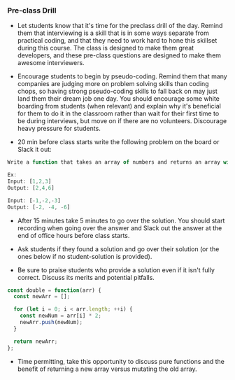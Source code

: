### Pre-class Drill

- Let students know that it's time for the preclass drill of the day. Remind them that interviewing is a skill that is in some ways separate from practical coding, and that they need to work hard to hone this skillset during this course. The class is designed to make them great developers, and these pre-class questions are designed to make them awesome interviewers.

- Encourage students to begin by pseudo-coding. Remind them that many companies are judging more on problem solving skills than coding chops, so having strong pseudo-coding skills to fall back on may just land them their dream job one day. You should encourage some white boarding from students (when relevant) and explain why it's beneficial for them to do it in the classroom rather than wait for their first time to be during interviews, but move on if there are no volunteers. Discourage heavy pressure for students.

- 20 min before class starts write the following problem on the board or Slack it out:

```js
Write a function that takes an array of numbers and returns an array with each number doubled.

Ex:
Input: [1,2,3]
Output: [2,4,6]

Input: [-1,-2,-3]
Output: [-2, -4, -6]
```

- After 15 minutes take 5 minutes to go over the solution. You should start recording when going over the answer and Slack out the answer at the end of office hours before class starts.

- Ask students if they found a solution and go over their solution (or the ones below if no student-solution is provided).

- Be sure to praise students who provide a solution even if it isn't fully correct. Discuss its merits and potential pitfalls.

```js
const double = function(arr) {
  const newArr = [];

  for (let i = 0; i < arr.length; ++i) {
    const newNum = arr[i] * 2;
    newArr.push(newNum);
  }

  return newArr;
};
```

- Time permitting, take this opportunity to discuss pure functions and the benefit of returning a new array versus mutating the old array.
